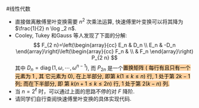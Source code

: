 #线性代数 


- 直接做离散傅里叶变换需要 $n^2$ 次乘法运算, 快速傅里叶变换可以将其降为 $\frac{1}{2} n \log _2 n$.
- Cooley, Tukey 和Gauss 等人发现了下面的分解:
$$
F_{2 n}=\left(\begin{array}{cc}
E_n & D_n \\
E_n & -D_n
\end{array}\right)\left(\begin{array}{cc}
F_n & \\
& F_n
\end{array}\right) P_{2 n}
$$
其中 $D_n=\operatorname{diag}\left(1, \omega, \cdots, \omega^{n-1}\right)$, 而 $P_{2 n}$ 是一个<mark style="background: #FFB86CA6;">置换矩阵 $($ 每行有且只有一个元素为 1 , 其 它元素为 0$)$, 在上半部分, 即第 $k(1 \leqslant k \leqslant n)$ 行, 1 处于第 $2 k-1$ 列; 而在下半部分, 即 第 $k(n+1 \leqslant k \leqslant 2 n)$ 行, 1 处于第 $2(k-n)$ 列.</mark>
- 当 $n=2^{\ell}$ 时，可以通过上面的思路不停的对 $F$ 降阶.
- 请同学们自行查阅快速傅里叶变换的具体实现代码.